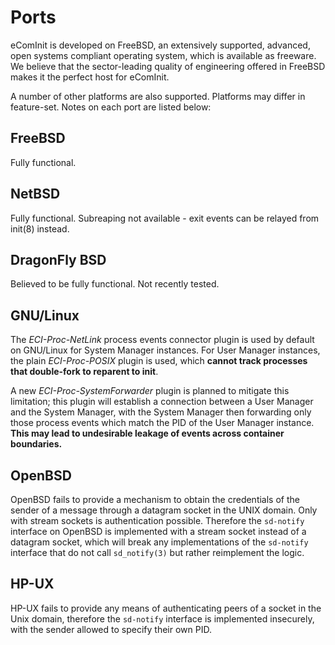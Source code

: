 Ports
=====


eComInit is developed on FreeBSD, an extensively supported, advanced,
open systems compliant operating system, which is available as freeware.
We believe that the sector-leading quality of engineering offered in FreeBSD
makes it the perfect host for eComInit.

A number of other platforms are also supported. Platforms may differ in
feature-set. Notes on each port are listed below:

FreeBSD
-------

Fully functional.

NetBSD
------

Fully functional. Subreaping not available - exit events can be relayed from
init(8) instead. <!-- is that necessary? -->

DragonFly BSD
-------------

Believed to be fully functional. Not recently tested.

GNU/Linux
---------

The *ECI-Proc-NetLink* process events connector plugin is used by default on
GNU/Linux for System Manager instances. For User Manager instances, the plain
*ECI-Proc-POSIX* plugin is used, which **cannot track processes that double-fork
to reparent to init**.

A new *ECI-Proc-SystemForwarder* plugin is planned to mitigate this limitation;
this plugin will establish a connection between a User Manager and the System
Manager, with the System Manager then forwarding only those process events which
match the PID of the User Manager instance. **This may lead to undesirable
leakage of events across container boundaries.**


OpenBSD
-------

OpenBSD fails to provide a mechanism to obtain the credentials of the sender of
a message through a datagram socket in the UNIX domain. Only with stream sockets
is authentication possible. Therefore the `sd-notify` interface on OpenBSD is
implemented with a stream socket instead of a datagram socket, which will break
any implementations of the `sd-notify` interface that do not call `sd_notify(3)`
but rather reimplement the logic.

HP-UX
-----

HP-UX fails to provide any means of authenticating peers of a socket in the Unix
domain, therefore the `sd-notify` interface is implemented insecurely, with the
sender allowed to specify their own PID.